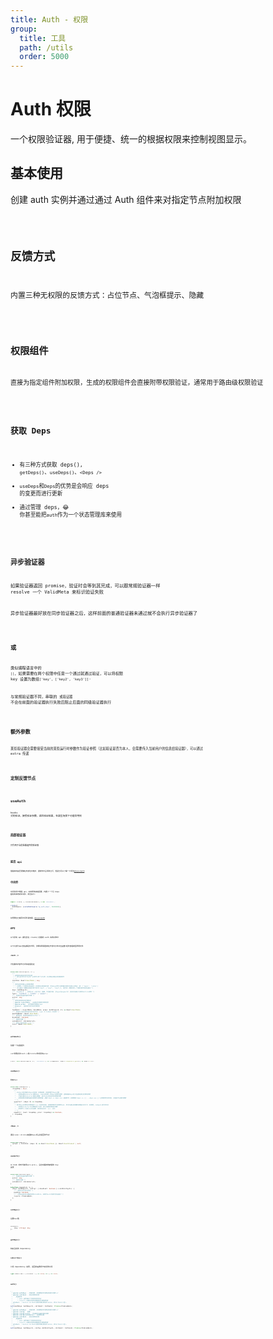 ```yaml
---
title: Auth - 权限
group:
  title: 工具
  path: /utils
  order: 5000
---
```


# Auth 权限

一个权限验证器, 用于便捷、统一的根据权限来控制视图显示。

## 基本使用

创建 auth 实例并通过通过 Auth 组件来对指定节点附加权限

<code src="./base-demo.tsx" />

## 反馈方式

内置三种无权限的反馈方式：占位节点、气泡框提示、隐藏

<code src="./feedback-type-demo.tsx" />

## 权限组件

直接为指定组件附加权限，生成的权限组件会直接附带权限验证，通常用于路由级权限验证

<code src="./with-auth-demo.tsx" />

## 获取 Deps

- 有三种方式获取 deps(), `getDeps()`、`useDeps()`、`<Deps />`
- `useDeps`和`Deps`的优势是会响应 deps 的变更而进行更新
- 通过管理 deps，😂 你甚至能把`auth`作为一个状态管理库来使用

<code src="./get-deps-demo.tsx" />

## 异步验证器

如果验证器返回 promise，验证时会等到其完成，可以跟常规验证器一样 resolve 一个 ValidMeta 来标识验证失败

异步验证器最好放在同步验证器之后，这样前面的普通验证器未通过就不会执行异步验证器了

<code src="./async-demo.tsx" />

## 或

类似编程语言中的 `||`，如果需要在两个权限中任意一个通过就通过验证，可以将权限 key 设置为数组`['key', ['key2', 'key3']]`·

与常规验证器不同，串联的 `或验证器` 不会在前面的验证器执行失败后阻止后面的同级验证器执行

<code src="./or-demo.tsx" />

## 额外参数

某些验证器会需要接受当前的某些运行时参数作为验证参照（比如验证是否为本人，会需要传入当前用户的信息给验证器），可以通过 extra 传递

<code src="./extra-demo.tsx" />

## 定制反馈节点

<code src="./custom-demo.tsx" />

## useAuth

hooks 式的验证，接受验证参数，返回验证结果，在某些场景下可能会用到

<code src="./use-auth-demo.tsx" />

## 局部验证器

只作用于当前挂载组件的验证器

<code src="./scope-demo.tsx" />

## 底层 api

最基本的底层逻辑在外部包中维护，通常你不会用到它们，但是也可以了解一下用法[@lxjx/auth](https://github.com/Iixianjie/auth/blob/master/readme.zh-cn.md#%E4%B8%AD%E9%97%B4%E4%BB%B6)

## 中间件

中间件用于增强 api，动态更改初始配置，内置了一个将 deps 缓存到本地的中间件，用法如下:

```ts
import create, { cacheMiddleware } from 'm78/auth';

create({
  middleware: [cacheMiddleware('my_auth_deps', 86400000)],
});
```

如果要自己编写中间件请查看，[@lxjx/auth](https://github.com/Iixianjie/auth/blob/master/readme.zh-cn.md#%E4%B8%AD%E9%97%B4%E4%BB%B6)

## API

以下所有 api 都包含在 create()创建的 auth 实例对象中

以下大部分api签名都是伪代码，详细说明请直接在开发时点击对应函数/组件查看类型声明文件

### **`<Auth />`**

为包裹的内部节点添加权限验证

```ts | pure
interface AuthProps<D, V> {
  /**
   * 权限验证通过后显示的内容
   * * 当type为tooltip时，必须传入单个子元素，并且保证其能正常接收事件
   * */
  children: React.ReactNode | any;
  /**
   * 待验证的权限key组成的数组
   * * 只要有一个权限未验证通过，后续验证就会被中断，所以key的传入顺序最好按优先级从左到右，如: ['login', 'isVip']
   * * 可以通过二维数组来组合两个条件['key1', ['key2', 'key3']], 组合后，两者的任一个满足条件则验证通过 */
  keys: AuthKeys<V>;
  /** 'feedback' | 反馈方式，占位节点、隐藏、气泡提示框, 当type为popper时，会自动拦截子元素的onClick事件 */
  type?: 'feedback' | 'hidden' | 'popper';
  /** 传递给验证器的额外参数 */
  extra?: any;
  /**
   * 定制无权限时的反馈样式
   * @param rejectMeta - 未通过的权限的具体信息
   * @param props - 组件接收的原始props
   * @return - 返回用于显示的反馈信息
   * */
  feedback?: (rejectMeta: ValidMeta, props: AuthProps<D, V>) => React.ReactNode;
  /** 验证处于未完成状态时显示的节点, type 为 hidden 时无效 */
  pendingNode?: React.ReactNode;
  /** 是否禁用，禁用时直接显示子节点 */
  disabled?: boolean;
  /** 局部验证器 */
  validators?: Validators<D>;
  /** 自定义显示的403 icon */
  icon?: React.ReactNode;
}
```

### **`withAuth()`**

创建一个权限组件

`conf`参数支持`<Auth />`除`children`外的所有`props`

```ts
(conf: Omit<AuthProps<D, V>, 'children'>) => (Component: React.ComponentType<P>) => React.FC<P>
```

### **`useDeps()`**

获取`deps`

```ts
interface UseDeps<D> {
  <ScopeDep = any>(
    /**
     * 从deps中选择部分deps并返回，如果省略，会返回整个deps对象
     * - 如果未通过selector选取deps，hook会在每一次deps变更时更新，选取局部deps时只在选取部分变更时更新
     * - 尽量只通过selector返回必要值，减少hook所在组件的更新次数
     * - 如果选取的依赖值是对象等引用类型值，直接`deps => deps.xxx`返回即可，如果类似`deps => ({ ...deps.xxx })`这样更新引用地址，会造成不必要的更新
     * */
    selector?: (deps: D) => ScopeDep,
    /**
     * 每次deps变更时会简单通过`===`比前后的值，如果相等则不会更新hook，你可以通过此函数来增强对比行为，如使用_.isEqual进行深对比
     * - 如果在selector中正确保留了引用，很少会直接用到此参数
     * - 即使传入了自定义对比函数，依然会先执行 `===` 对比
     * */
    equalFn?: (next: ScopeDep, prev?: ScopeDep) => boolean,
  ): ScopeDep;
}
```

### **`<Deps />`**

通过`render children`来跟踪`deps`并渲染返回的节点

```ts
interface Deps<D> {
  (props: { children: (deps: D) => React.ReactNode }): React.ReactElement | null;
}
```

### **`useAuth()`**

以 hook 的形式使用`auth.auth()`, 会自动跟踪依赖值和 key 变更

```ts
interface AuthConfig<D> {
  /** 传递给验证器的额外参数 */
  extra?: any;
  /** 局部验证器 */
  validators?: Validators<D>;
}

interface UseAuth<D, V> {
  (keys: AuthKeys<V>, config?: { disabled?: boolean } & AuthConfig<D>): {
    /** 是否正处于验证状态 */
    pending: boolean;
    /** 所有未通过验证器返回的ValidMeta，如果为null则表示验证通过 */
    rejects: PromiseBack;
  };
}
```

### **`setDeps()`**

设置`deps`值

```ts
SetDeps<{
    [key: string]: any;
}>
```

### **`getDeps()`**

获取当前的 dependency

### **`subscribe()`**

订阅 dependency 变更, 返回的函数用于取消改订阅

```ts
type Subscribe = (listener: () => void) => () => void;
```

### **`auth()`**

```ts
/**
 * @param authKeys - 所属权限, 如果数组项为数组则表示逻辑`or`
 * @param callback - 验证结束的回调
 *    回调接收:
 *      * pass 是否通过了所有指定的验证
 *      * rejects 未通过的验证器返回的元数据列表
 * @return - resolve callback同样参数对象的Promise，和callback二选一
 * */
auth(authKeys: AuthKeys<V>, callback?: Callback): Promise<PromiseBack>;
/**
 * @param authKeys - 所属权限, 如果数组项为数组则表示逻辑`or`
 * @param config - 配置
 * @param config.extra - 传递给验证器的额外参数
 * @param config.validators - 局部验证器
 * @param callback - 验证结束的回调
 *    回调接收:
 *      * pass 是否通过了所有指定的验证
 *      * rejects 未通过的验证器返回的元数据列表
 * @return - resolve callback同样参数对象的Promise，和callback二选一
 * */
auth(authKeys: AuthKeys<V>, config: AuthConfig<D>, callback?: Callback): Promise<PromiseBack>;
```
